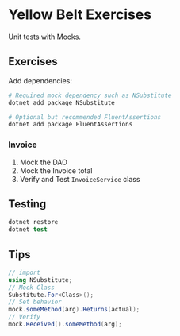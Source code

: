 # Yellow Belt Exercises

Unit tests with Mocks.

## Exercises

Add dependencies:

```s
# Required mock dependency such as NSubstitute
dotnet add package NSubstitute

# Optional but recommended FluentAssertions
dotnet add package FluentAssertions
```

### Invoice

1. Mock the DAO
2. Mock the Invoice total
3. Verify and Test `InvoiceService` class

## Testing

```s
dotnet restore
dotnet test
```

## Tips

```cs
// import
using NSubstitute;
// Mock Class
Substitute.For<Class>();
// Set behavior
mock.someMethod(arg).Returns(actual);
// Verify
mock.Received().someMethod(arg);
```